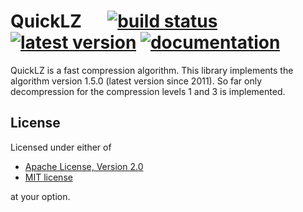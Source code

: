 QuickLZ &emsp; [![build status](https://travis-ci.org/ReSpeak/quicklz.svg?branch=master)](https://travis-ci.org/ReSpeak/quicklz) [![latest version](https://img.shields.io/crates/v/quicklz.svg)](https://crates.io/crates/quicklz) [![documentation](https://docs.rs/quicklz/badge.svg)](https://docs.rs/quicklz)
=====================
QuickLZ is a fast compression algorithm. This library implements the
algorithm version 1.5.0 (latest version since 2011). So far only
decompression for the compression levels 1 and 3 is implemented.

License
-------
Licensed under either of

 * [Apache License, Version 2.0](LICENSE-APACHE)
 * [MIT license](LICENSE-MIT)

at your option.
